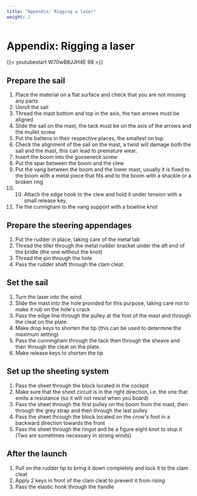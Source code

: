 ```yaml
---
title: "Appendix: Rigging a laser"
weight: 2
---
```


# Appendix: Rigging a laser
{{< youtubestart W70wB8JJH4E 98 >}}

## Prepare the sail

1. Place the material on a flat surface and check that you are not missing any parts
2. Unroll the sail
3. Thread the mast bottom and top in the axis, the two arrows must be aligned
4. Slide the sail on the mast, the tack must be on the axis of the arrows and the mullet screw
5. Put the battens in their respective places, the smallest on top.
6. Check the alignment of the sail on the mast, a twist will damage both the sail and the mast, this can lead to premature wear.
7. Insert the boom into the gooseneck screw
8. Put the spar between the boom and the clew
9. Put the vang between the boom and the lower mast, usually it is fixed to the boom with a metal piece that fits and to the boom with a shackle or a broken ring
10. 10. Attach the edge hook to the clew and hold it under tension with a small release key.
11. Tie the cunnigham to the vang support with a bowline knot

## Prepare the steering appendages

1. Put the rudder in place, taking care of the metal tab
2. Thread the tiller through the metal rudder bracket under the aft end of the bridle (the one without the knot)
3. Thread the pin through the hole
4. Pass the rudder shaft through the clam cleat.

## Set the sail

1. Turn the laser into the wind
2. Slide the mast into the hole provided for this purpose, taking care not to make it rub on the hole's crack
3. Pass the edge line through the pulley at the foot of the mast and through the cleat on the plate.
4. Make drop keys to shorten the tip (this can be used to determine the maximum setting)
5. Pass the cunningham through the tack then through the sheave and then through the cleat on the plate.
6. Make release keys to shorten the tip

## Set up the sheeting system

1. Pass the sheet through the block located in the cockpit
2. Make sure that the sheet circuit is in the right direction, i.e. the one that emits a resistance (so it will not resist when you board)
3. Pass the sheet through the first pulley on the boom from the mast, then through the grey strap and then through the last pulley
4. Pass the sheet through the block located on the crow's foot in a backward direction towards the front
5. Pass the sheet through the ringot and tie a figure eight knot to stop it (Two are sometimes necessary in strong winds)

## After the launch

1. Pull on the rudder tip to bring it down completely and lock it to the clam cleat
2. Apply 2 keys in front of the clam cleat to prevent it from rising
3. Pass the elastic hook through the handle